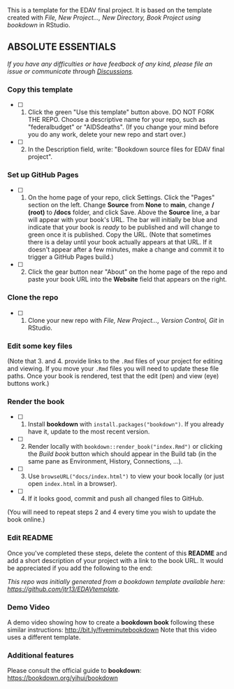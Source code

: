 This is a template for the EDAV final project. It is based on the template created with *File, New Project..., New Directory, Book Project using bookdown* in RStudio. 


## ABSOLUTE ESSENTIALS

*If you have any difficulties or have feedback of any kind, please file an issue or communicate through [Discussions](https://github.com/jtr13/EDAVtemplate/discussions).*

### Copy this template

- [ ] 1. Click the green "Use this template" button above.  DO NOT FORK THE REPO. Choose a descriptive name for your repo, such as "federalbudget" or "AIDSdeaths".  (If you change your mind before you do any work, delete your new repo and start over.)

- [ ] 2. In the Description field, write: "Bookdown source files for EDAV final project".

### Set up GitHub Pages	
- [ ] 1. On the home page of your repo, click Settings. Click the "Pages" section on the left. Change **Source** from **None** to **main**, change **/ (root)** to **/docs** folder, and click Save. Above the **Source** line, a bar will appear with your book's URL. The bar will initially be blue and indicate that your book is *ready* to be published and will change to green once it is published. Copy the URL. (Note that sometimes there is a delay until your book actually appears at that URL. If it doesn't appear after a few minutes, make a change and commit it to trigger a GitHub Pages build.)	

- [ ] 2. Click the gear button near "About" on the home page of the repo and paste your book URL into the **Website** field that appears on the right.

### Clone the repo

- [ ] 1. Clone your new repo with *File, New Project..., Version Control, Git* in RStudio.

### Edit some key files


(Note that 3. and 4. provide links to the `.Rmd` files of your project for editing and viewing. If you move your `.Rmd` files you will need to update these file paths. Once your book is rendered, test that the edit (pen) and view (eye) buttons work.)

### Render the book

- [ ] 1. Install **bookdown** with `install.packages("bookdown")`. If you already have it, update to the most recent version.

- [ ] 2. Render locally with `bookdown::render_book("index.Rmd")` or clicking the *Build book* button which should appear in the Build tab (in the same pane as Environment, History, Connections, ...).

- [ ] 3. Use `browseURL("docs/index.html")` to view your book locally (or just open `index.html` in a browser).

- [ ] 4. If it looks good, commit and push all changed files to GitHub. 

(You will need to repeat steps 2 and 4 every time you wish to update the book online.)

### Edit README	

Once you've completed these steps, delete the content of this **README** and add a short description of your project with a link to the book URL. It would be appreciated if you add the following to the end:	

*This repo was initially generated from a bookdown template available here: https://github.com/jtr13/EDAVtemplate.*	

### Demo Video	

A demo video showing how to create a **bookdown book** following these similar instructions: http://bit.ly/fiveminutebookdown Note that this video uses a different template.

### Additional features	

Please consult the official guide to **bookdown**: https://bookdown.org/yihui/bookdown



